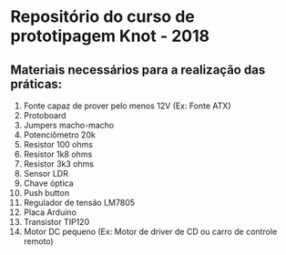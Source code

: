 # Repositório do curso de prototipagem Knot - 2018

## Materiais necessários para a realização das práticas:

1. Fonte capaz de prover pelo menos 12V (Ex: Fonte ATX)
2. Protoboard
3. Jumpers macho-macho
4. Potenciômetro 20k
5. Resistor 100 ohms
6. Resistor 1k8 ohms
7. Resistor 3k3 ohms
8. Sensor LDR
9. Chave óptica
10. Push button
11. Regulador de tensão LM7805
12. Placa Arduino
13. Transistor TIP120
14. Motor DC pequeno (Ex: Motor de driver de CD ou carro de controle remoto)
